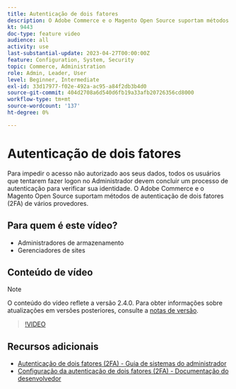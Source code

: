 ```yaml
---
title: Autenticação de dois fatores
description: O Adobe Commerce e o Magento Open Source suportam métodos de autenticação de dois fatores (2FA) de vários provedores. Saiba como os recursos de autenticação de dois fatores ajudam a proteger o administrador da sua loja.
kt: 9443
doc-type: feature video
audience: all
activity: use
last-substantial-update: 2023-04-27T00:00:00Z
feature: Configuration, System, Security
topic: Commerce, Administration
role: Admin, Leader, User
level: Beginner, Intermediate
exl-id: 33d17977-f02e-492a-ac95-a84f2db3b4d0
source-git-commit: 404d2708a6d540d6fb19a33afb20726356cd8000
workflow-type: tm+mt
source-wordcount: '137'
ht-degree: 0%

---
```


# Autenticação de dois fatores

Para impedir o acesso não autorizado aos seus dados, todos os usuários que tentarem fazer logon no Administrador devem concluir um processo de autenticação para verificar sua identidade. O Adobe Commerce e o Magento Open Source suportam métodos de autenticação de dois fatores (2FA) de vários provedores.

## Para quem é este vídeo?

- Administradores de armazenamento
- Gerenciadores de sites

## Conteúdo de vídeo

>[!NOTE]
>
>O conteúdo do vídeo reflete a versão 2.4.0. Para obter informações sobre atualizações em versões posteriores, consulte a [notas de versão](https://experienceleague.adobe.com/docs/commerce-operations/release/notes/overview.html).

>[!VIDEO](https://video.tv.adobe.com/v/339104?quality=12&learn=on)

## Recursos adicionais

- [Autenticação de dois fatores (2FA) - Guia de sistemas do administrador](https://experienceleague.adobe.com/docs/commerce-admin/systems/security/2fa/security-two-factor-authentication.html)
- [Configuração da autenticação de dois fatores (2FA) - Documentação do desenvolvedor](https://developer.adobe.com/commerce/testing/functional-testing-framework/two-factor-authentication/)
